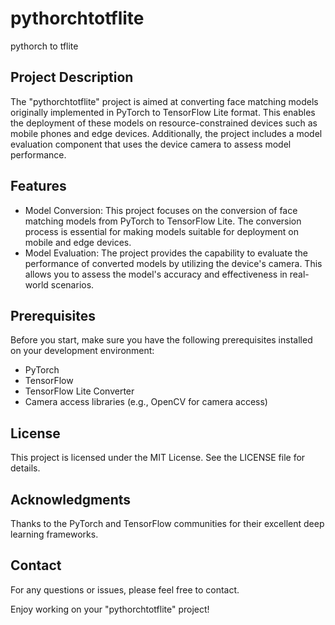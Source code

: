 # pythorchtotflite
pythorch to tflite

## Project Description
The "pythorchtotflite" project is aimed at converting face matching models originally implemented in PyTorch to TensorFlow Lite format. This enables the deployment of these models on resource-constrained devices such as mobile phones and edge devices. Additionally, the project includes a model evaluation component that uses the device camera to assess model performance.

## Features
- Model Conversion: This project focuses on the conversion of face matching models from PyTorch to TensorFlow Lite. The conversion process is essential for making models suitable for deployment on mobile and edge devices.
- Model Evaluation: The project provides the capability to evaluate the performance of converted models by utilizing the device's camera. This allows you to assess the model's accuracy and effectiveness in real-world scenarios.

## Prerequisites
Before you start, make sure you have the following prerequisites installed on your development environment:

- PyTorch
- TensorFlow
- TensorFlow Lite Converter
- Camera access libraries (e.g., OpenCV for camera access)

## License
This project is licensed under the MIT License. See the LICENSE file for details.

## Acknowledgments
Thanks to the PyTorch and TensorFlow communities for their excellent deep learning frameworks.

## Contact
For any questions or issues, please feel free to contact.

Enjoy working on your "pythorchtotflite" project!
